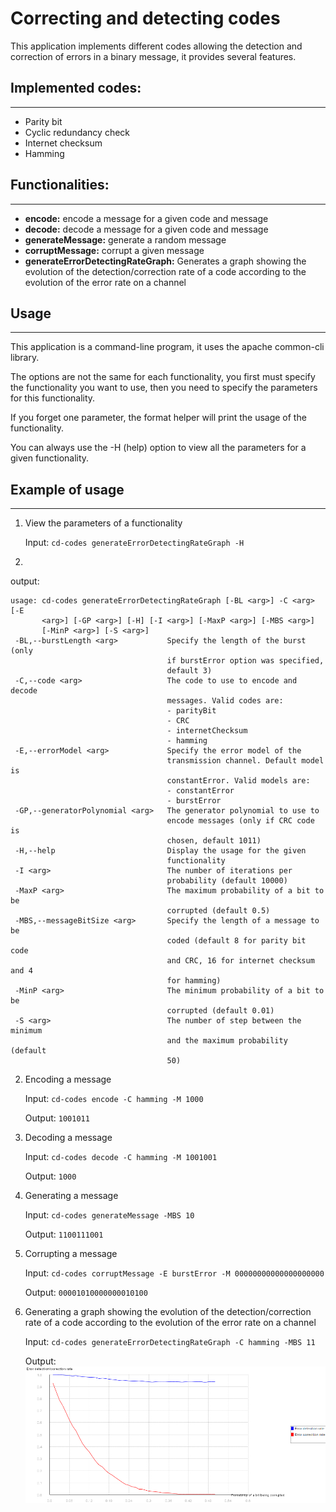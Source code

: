 # Correcting and detecting codes

This application implements different codes allowing the detection and correction of errors in a binary message, it
provides several features.

## Implemented codes:

---

- Parity bit
- Cyclic redundancy check
- Internet checksum
- Hamming

## Functionalities:

---

- **encode:** encode a message for a given code and message
- **decode:** decode a message for a given code and message
- **generateMessage:** generate a random message
- **corruptMessage:** corrupt a given message
- **generateErrorDetectingRateGraph:** Generates a graph showing the evolution of the detection/correction rate of a
  code according to the evolution of the error rate on a channel

## Usage

---

This application is a command-line program, it uses the apache common-cli library.

The options are not the same for each functionality, you first must specify the functionality you want to use, then you
need to specify the parameters for this functionality.

If you forget one parameter, the format helper will print the usage of the functionality.

You can always use the -H (help) option to view all the parameters for a given functionality.

## Example of usage

---

1. View the parameters of a functionality

   Input: `cd-codes generateErrorDetectingRateGraph -H`
2.
output:

```
usage: cd-codes generateErrorDetectingRateGraph [-BL <arg>] -C <arg> [-E
       <arg>] [-GP <arg>] [-H] [-I <arg>] [-MaxP <arg>] [-MBS <arg>]
       [-MinP <arg>] [-S <arg>]
 -BL,--burstLength <arg>           Specify the length of the burst (only
                                   if burstError option was specified,
                                   default 3)
 -C,--code <arg>                   The code to use to encode and decode
                                   messages. Valid codes are:
                                   - parityBit
                                   - CRC
                                   - internetChecksum
                                   - hamming
 -E,--errorModel <arg>             Specify the error model of the
                                   transmission channel. Default model is
                                   constantError. Valid models are:
                                   - constantError
                                   - burstError
 -GP,--generatorPolynomial <arg>   The generator polynomial to use to
                                   encode messages (only if CRC code is
                                   chosen, default 1011)
 -H,--help                         Display the usage for the given
                                   functionality
 -I <arg>                          The number of iterations per
                                   probability (default 10000)
 -MaxP <arg>                       The maximum probability of a bit to be
                                   corrupted (default 0.5)
 -MBS,--messageBitSize <arg>       Specify the length of a message to be
                                   coded (default 8 for parity bit code
                                   and CRC, 16 for internet checksum and 4
                                   for hamming)
 -MinP <arg>                       The minimum probability of a bit to be
                                   corrupted (default 0.01)
 -S <arg>                          The number of step between the minimum
                                   and the maximum probability (default
                                   50)
```

2. Encoding a message

   Input: `cd-codes encode -C hamming -M 1000`

   Output: `1001011`

3. Decoding a message

   Input: `cd-codes decode -C hamming -M 1001001`

   Output: `1000`

4. Generating a message

   Input: `cd-codes generateMessage -MBS 10`

   Output: `1100111001`

5. Corrupting a message

   Input: `cd-codes corruptMessage -E burstError -M 00000000000000000000`

   Output: `00001010000000010100`

6. Generating a graph showing the evolution of the detection/correction rate of a code according to the evolution of the
   error rate on a channel

   Input: `cd-codes generateErrorDetectingRateGraph -C hamming -MBS 11`

   Output:
   ![Alt text](/GenerateHammingGraph.png?raw=true "Evolution of detecting and correcting rate for a given error rate using Hamming code")